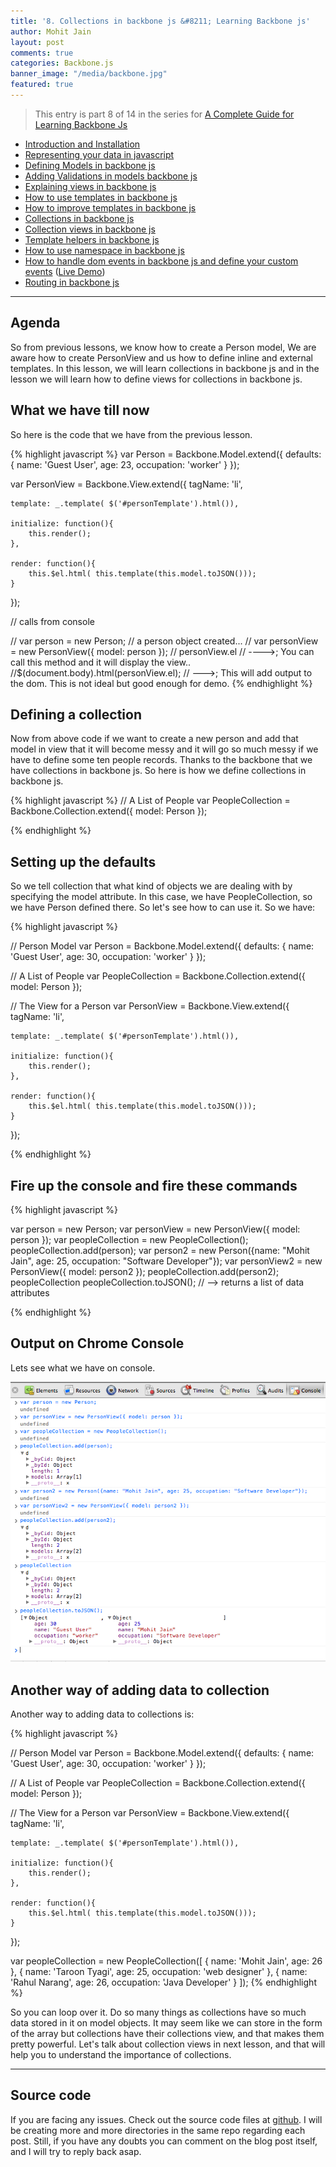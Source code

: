 ```yaml
---
title: '8. Collections in backbone js &#8211; Learning Backbone js'
author: Mohit Jain
layout: post
comments: true
categories: Backbone.js
banner_image: "/media/backbone.jpg"
featured: true
---
```



> This entry is part 8 of 14 in the series for [A Complete Guide for Learning Backbone Js](/2012/12/a-complete-guide-for-learning-backbone-js/)

* [Introduction and Installation](/2012/12/introduction-to-backbone-js-and-setting-up-an-working-environment)
* [Representing your data in javascript](/2012/12/2-representing-your-data-in-javascript-learning-backbone-js)
* [Defining Models in backbone js](/2012/12/3-defining-models-in-backbone-js-learning-backbone-js)
* [Adding Validations in models backbone js ](/2012/12/4-adding-validations-in-models-in-backbone-js-learning-backbone-js)
* [Explaining views in backbone js](/2012/12/5-explaining-views-in-backbone-js-learning-backbone-js)
* [How to use templates in backbone js ](/2012/12/how-to-use-templates-in-backbone-js-learning-backbone-js)
* [How to improve templates in backbone js](/2012/12/how-to-improve-templates-in-backbone-js-learning-backbone-js)
* [Collections in backbone js](/2012/12/8-collections-in-backbone-js-learning-backbone-js)
* [Collection views in backbone js ](/2012/12/9-collection-views-in-backbone-js-learning-backbone-js)
* [Template helpers in backbone js](/2012/12/template-helpers-in-backbone-js-learning-backbonejs)
* [How to use namespace in backbone js ](/2012/12/11-namespacing-in-backbone-js-learning-backbonejs)
* [How to handle dom events in backbone js and define your custom events](/2012/12/12-listening-to-dom-events-in-backbone-js-learning-backbone-js) ([Live Demo](http://listen-dom-events-backbone.herokuapp.com))
* [Routing in backbone js](/2013/01/routers-in-backbone-js-learning-backbone-js)

***

## Agenda

So from previous lessons, we know how to create a Person model, We are aware how to create PersonView and us how to define inline and external templates. In this lesson, we will learn collections in backbone js and in the lesson we will learn how to define views for collections in backbone js.

## What we have till now

So here is the code that we have from the previous lesson.

{% highlight javascript %}
var Person = Backbone.Model.extend({
    defaults: {
        name: 'Guest User',
        age: 23,
        occupation: 'worker'
    }
});

var PersonView = Backbone.View.extend({
    tagName: 'li',

    template: _.template( $('#personTemplate').html()),

    initialize: function(){
        this.render();
    },

    render: function(){
        this.$el.html( this.template(this.model.toJSON()));
    }
});

// calls from console

// var person = new Person;  // a person object created...
// var personView = new PersonView({ model: person });
// personView.el   // ---->; You can call this method and it will display the view..
//$(document.body).html(personView.el);  //  --->; This will add output to the dom. This is not ideal but good enough for demo.
{% endhighlight %}

## Defining a collection

Now from above code if we want to create a new person and add that model in view that it will become messy and it will go so much messy if we have to define some ten people records. Thanks to the backbone that we have collections in backbone js. So here is how we define collections in backbone js.

{% highlight javascript %}
// A List of People
var PeopleCollection = Backbone.Collection.extend({
    model: Person
});

{% endhighlight %}

## Setting up the defaults

So we tell collection that what kind of objects we are dealing with by specifying the model attribute. In this case, we have PeopleCollection, so we have Person defined there. So let's see how to can use it. So we have:

{% highlight javascript %}

// Person Model
var Person = Backbone.Model.extend({
    defaults: {
        name: 'Guest User',
        age: 30,
        occupation: 'worker'
    }
});

// A List of People
var PeopleCollection = Backbone.Collection.extend({
    model: Person
});

// The View for a Person
var PersonView = Backbone.View.extend({
    tagName: 'li',

    template: _.template( $('#personTemplate').html()),

    initialize: function(){
        this.render();
    },

    render: function(){
        this.$el.html( this.template(this.model.toJSON()));
    }
});

{% endhighlight %}

## Fire up the console and fire these commands

{% highlight javascript %}

 var person = new Person;
 var personView = new PersonView({ model: person });
 var peopleCollection = new PeopleCollection();
 peopleCollection.add(person);
 var person2 = new Person({name: "Mohit Jain", age: 25, occupation: "Software Developer"});
 var personView2 = new PersonView({ model: person2 });
 peopleCollection.add(person2);
 peopleCollection
 peopleCollection.toJSON(); // --> returns a list of data attributes

{% endhighlight %}

## Output on Chrome Console

Lets see what we have on console.

![Collections in backbone js](/wp-content/uploads/2012/12/Screen-Shot-2012-12-21-at-1.11.41-AM.png?fit=690,614)


<!--more-->


## Another way of adding data to collection

Another way to adding data to collections is:

{% highlight javascript %}

// Person Model
var Person = Backbone.Model.extend({
    defaults: {
        name: 'Guest User',
        age: 30,
        occupation: 'worker'
    }
});

// A List of People
var PeopleCollection = Backbone.Collection.extend({
    model: Person
});

// The View for a Person
var PersonView = Backbone.View.extend({
    tagName: 'li',

    template: _.template( $('#personTemplate').html()),

    initialize: function(){
        this.render();
    },

    render: function(){
        this.$el.html( this.template(this.model.toJSON()));
    }
});

var peopleCollection = new PeopleCollection([
    {
        name: 'Mohit Jain',
        age: 26
    },
    {
        name: 'Taroon Tyagi',
        age: 25,
        occupation: 'web designer'
    },
    {
        name: 'Rahul Narang',
        age: 26,
        occupation: 'Java Developer'
    }
]);
{% endhighlight %}


So you can loop over it. Do so many things as collections have so much data stored in it on model objects. It may seem like we can store in the form of the array but collections have their collections view, and that makes them pretty powerful. Let's talk about collection views in next lesson, and that will help you to understand the importance of collections.

***

## Source code

If you are facing any issues. Check out the source code files at [github](https://github.com/mohitjain/learning_basics_backbone "Source Code for the post"). I will be creating more and more directories in the same repo regarding each post. Still, if you have any doubts you can comment on the blog post itself, and I will try to reply back asap.
